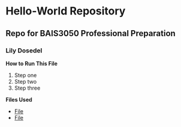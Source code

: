 # **Hello-World Repository**
## Repo for BAIS3050 Professional Preparation
### Lily Dosedel

**How to Run This File**
1. Step one
2. Step two
3. Step three

**Files Used**
- [File](https://www.example.com)
- [File](https://www.example.com)
